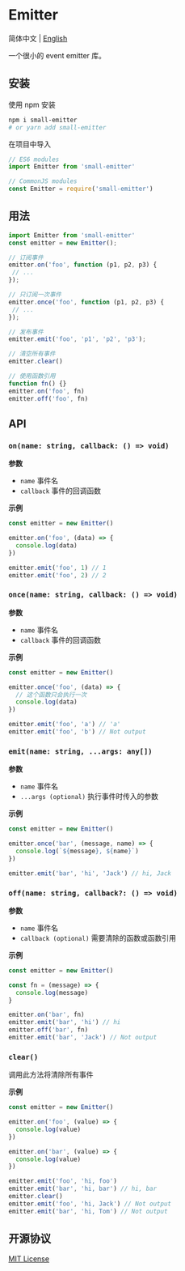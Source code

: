 # Emitter

简体中文 | [English](./README.en.md)

一个很小的 event emitter 库。

## 安装

使用 npm 安装

```sh
npm i small-emitter
# or yarn add small-emitter
```

在项目中导入

```js
// ES6 modules
import Emitter from 'small-emitter'

// CommonJS modules
const Emitter = require('small-emitter')
```

## 用法

```js
import Emitter from 'small-emitter'
const emitter = new Emitter();

// 订阅事件
emitter.on('foo', function (p1, p2, p3) {
 // ...
});

// 只订阅一次事件
emitter.once('foo', function (p1, p2, p3) {
 // ...
});

// 发布事件
emitter.emit('foo', 'p1', 'p2', 'p3');

// 清空所有事件
emitter.clear()

// 使用函数引用
function fn() {}
emitter.on('foo', fn)
emitter.off('foo', fn)
```

## API

### `on(name: string, callback: () => void)`

**参数**

- `name` 事件名
- `callback` 事件的回调函数

**示例**

```js
const emitter = new Emitter()

emitter.on('foo', (data) => {
  console.log(data)
})

emitter.emit('foo', 1) // 1
emitter.emit('foo', 2) // 2
```

### `once(name: string, callback: () => void)`

**参数**

- `name` 事件名
- `callback` 事件的回调函数

**示例**

```js
const emitter = new Emitter()

emitter.once('foo', (data) => {
  // 这个函数只会执行一次
  console.log(data)
})

emitter.emit('foo', 'a') // 'a'
emitter.emit('foo', 'b') // Not output
```

### `emit(name: string, ...args: any[])`

**参数**

- `name` 事件名
- `...args (optional)` 执行事件时传入的参数

**示例**

```js
const emitter = new Emitter()

emitter.once('bar', (message, name) => {
  console.log(`${message}, ${name}`)
})

emitter.emit('bar', 'hi', 'Jack') // hi, Jack
```

### `off(name: string, callback?: () => void)`

**参数**

- `name` 事件名
- `callback (optional)` 需要清除的函数或函数引用

**示例**

```js
const emitter = new Emitter()

const fn = (message) => {
  console.log(message)
}

emitter.on('bar', fn)
emitter.emit('bar', 'hi') // hi
emitter.off('bar', fn)
emitter.emit('bar', 'Jack') // Not output
```

### `clear()`

调用此方法将清除所有事件

**示例**

```js
const emitter = new Emitter()

emitter.on('foo', (value) => {
  console.log(value)
})

emitter.on('bar', (value) => {
  console.log(value)
})

emitter.emit('foo', 'hi, foo')
emitter.emit('bar', 'hi, bar') // hi, bar
emitter.clear()
emitter.emit('foo', 'hi, Jack') // Not output
emitter.emit('bar', 'hi, Tom') // Not output
```

## 开源协议

[MIT License](https://opensource.org/licenses/MIT)
